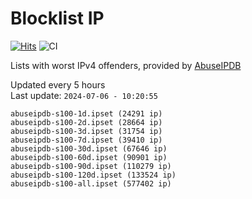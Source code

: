 # Blocklist IP

[![Hits](https://hits.seeyoufarm.com/api/count/incr/badge.svg?url=https%3A%2F%2Fgithub.com%2Fborestad%2Fblocklist-ip%2F&count_bg=%2379C83D&title_bg=%23555555&icon=&icon_color=%23E7E7E7&title=hits&edge_flat=false)](https://hits.seeyoufarm.com)  ![CI](https://img.shields.io/github/workflow/status/borestad/blocklist-ip/CI?style=flat-square)

Lists with worst IPv4 offenders, provided by [AbuseIPDB](https://www.abuseipdb.com/)

<!-- FOOTER-PLACEHOLDER -->
Updated every 5 hours<br>
Last update: `2024-07-06 - 10:20:55`
```
abuseipdb-s100-1d.ipset (24291 ip)
abuseipdb-s100-2d.ipset (28664 ip)
abuseipdb-s100-3d.ipset (31754 ip)
abuseipdb-s100-7d.ipset (39410 ip)
abuseipdb-s100-30d.ipset (67646 ip)
abuseipdb-s100-60d.ipset (90901 ip)
abuseipdb-s100-90d.ipset (110279 ip)
abuseipdb-s100-120d.ipset (133524 ip)
abuseipdb-s100-all.ipset (577402 ip)
```
